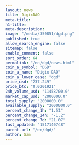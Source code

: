 ```yaml
---
layout: news
title: DigixDAO
meta-title: 
h1-title: 
meta-description: 
image: "/media/350851/dgd.png"
published: true
allow_search_engine: false
sitemap: false
enable_comment: false
sort_order: 64
permalink: "/en/dgd/news.html"
coin_a_symbol: "DGD"
coin_a_name: "Digix DAO"
coin_a_lower_case: "dgd"
price_usd: "237.249"
price_btc: "0.0201921"
24h_volume_usd: "11458700.0"
market_cap_usd: "2000000.0"
total_supply: "2000000.0"
available_supply: "2000000.0"
percent_change_1h: "1.51"
percent_change_24h: "-1.2"
percent_change_7d: "21.07"
last_updated: "1517140748"
parent-url: "/en/dgd/"
author: Sam
---
```


